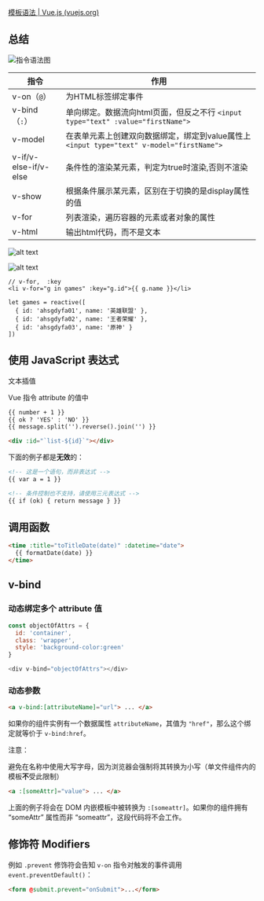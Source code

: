 [模板语法 | Vue.js (vuejs.org)](https://cn.vuejs.org/guide/essentials/template-syntax.html)

## 总结

![指令语法图](https://cn.vuejs.org/assets/directive.DtZKvoAo.png)

| **指令**  | **作用**                                            |
| --------- | --------------------------------------------------- |
| v-on（`@`） | 为HTML标签绑定事件                                  |
| v-bind  （`:`） | 单向绑定。数据流向html页面，但反之不行  `<input type="text" :value="firstName">` |
| v-model   | 在表单元素上创建双向数据绑定，绑定到value属性上 `<input type="text" v-model="firstName">` |
| v-if/v-else-if/v-else| 条件性的渲染某元素，判定为true时渲染,否则不渲染     |
| v-show    | 根据条件展示某元素，区别在于切换的是display属性的值 |
| v-for     | 列表渲染，遍历容器的元素或者对象的属性              |
| v-html    | 输出html代码，而不是文本                             |

![alt text](https://cdn.jsdelivr.net/gh/sword4869/pic1@main/images/202407241721831.png)

![alt text](https://cdn.jsdelivr.net/gh/sword4869/pic1@main/images/202407241730370.png)

```vue
// v-for,  :key
<li v-for="g in games" :key="g.id">{{ g.name }}</li>

let games = reactive([
  { id: 'ahsgdyfa01', name: '英雄联盟' },
  { id: 'ahsgdyfa02', name: '王者荣耀' },
  { id: 'ahsgdyfa03', name: '原神' }
])
```



## 使用 JavaScript 表达式

文本插值

 Vue 指令 attribute 的值中



```html
{{ number + 1 }}
{{ ok ? 'YES' : 'NO' }}
{{ message.split('').reverse().join('') }}

<div :id="`list-${id}`"></div>
```

下面的例子都是**无效**的：

```html
<!-- 这是一个语句，而非表达式 -->
{{ var a = 1 }}

<!-- 条件控制也不支持，请使用三元表达式 -->
{{ if (ok) { return message } }}
```

## 调用函数

```html
<time :title="toTitleDate(date)" :datetime="date">
  {{ formatDate(date) }}
</time>
```

## v-bind

### 动态绑定多个 attribute  值

```js
const objectOfAttrs = {
  id: 'container',
  class: 'wrapper',
  style: 'background-color:green'
}

<div v-bind="objectOfAttrs"></div>
```

### 动态参数

```html
<a v-bind:[attributeName]="url"> ... </a>
```

如果你的组件实例有一个数据属性 `attributeName`，其值为 `"href"`，那么这个绑定就等价于 `v-bind:href`。

注意：

避免在名称中使用大写字母，因为浏览器会强制将其转换为小写（单文件组件内的模板**不**受此限制）

```html
<a :[someAttr]="value"> ... </a>
```

上面的例子将会在 DOM 内嵌模板中被转换为 `:[someattr]`。如果你的组件拥有 “someAttr” 属性而非 “someattr”，这段代码将不会工作。



## 修饰符 Modifiers

例如 `.prevent` 修饰符会告知 `v-on` 指令对触发的事件调用 `event.preventDefault()`：

```html
<form @submit.prevent="onSubmit">...</form>
```

